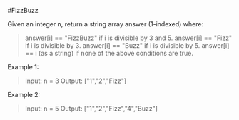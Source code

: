 #FizzBuzz

Given an integer n, return a string array answer (1-indexed) where:

>answer[i] == "FizzBuzz" if i is divisible by 3 and 5.
answer[i] == "Fizz" if i is divisible by 3.
answer[i] == "Buzz" if i is divisible by 5.
answer[i] == i (as a string) if none of the above conditions are true.

Example 1:

>Input: n = 3
Output: ["1","2","Fizz"]

Example 2:

>Input: n = 5
Output: ["1","2","Fizz","4","Buzz"]